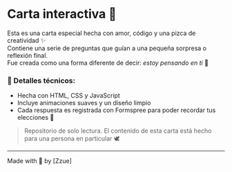 # Carta interactiva 💌

Esta es una carta especial hecha con amor, código y una pizca de creatividad ✨  
Contiene una serie de preguntas que guían a una pequeña sorpresa o reflexión final.  
Fue creada como una forma diferente de decir: *estoy pensando en ti* 🫶

### 📌 Detalles técnicos:
- Hecha con HTML, CSS y JavaScript
- Incluye animaciones suaves y un diseño limpio
- Cada respuesta es registrada con Formspree para poder recordar tus elecciones 💭

> Repositorio de solo lectura. El contenido de esta carta está hecho para una persona en particular 🕊️  

---

Made with 💖 by [Zzue]
